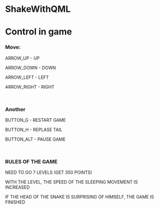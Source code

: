 # ShakeWithQML

<h1>Control in game </h1>
  <h3> Move: </h3>
  <p> ARROW_UP -     UP    </p>
  <p> ARROW_DOWN -   DOWN  </p>
  <p> ARROW_LEFT -   LEFT  </p>
  <p> ARROW_RIGHT -  RIGHT </p>
  <br>
  
  <h3> Another </h3>
  <p> BUTTON_G - RESTART GAME </p>
  <p> BUTTON_H - REPLASE TAIL </p>
  <p> BUTTON_ALT - PAUSE GAME </p>
  <br>
  
  <h3> RULES OF THE GAME </h3>
  <p> NEED TO GO 7 LEVELS (GET 350 POINTS) </p>
  <p> WITH THE LEVEL, THE SPEED OF THE SLEEPING MOVEMENT IS INCREASED </p>
  <p> IF THE HEAD OF THE SNAKE IS SURPRISING OF HIMSELF, THE GAME IS FINISHED </p>
